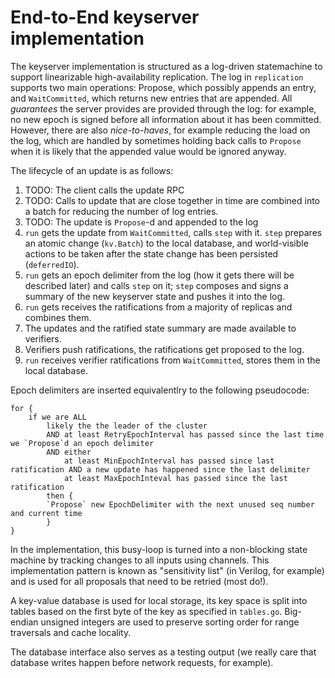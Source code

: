 # End-to-End keyserver implementation

The keyserver implementation is structured as a log-driven statemachine to
support linearizable high-availability replication. The log in `replication`
supports two main operations: Propose, which possibly appends an entry, and
`WaitCommitted`, which returns new entries that are appended. All *guarantees* the server
provides are provided through the log: for example, no new epoch is signed
before all information about it has been committed. However, there are also
*nice-to-haves*, for example reducing the load on the log, which are handled by
sometimes holding back calls to `Propose` when it is likely that the appended
value would be ignored anyway.

The lifecycle of an update is as follows:

1. TODO: The client calls the update RPC
2. TODO: Calls to update that are close together in time are combined into
a batch for reducing the number of log entries.
3. TODO: The update is `Propose`-d and appended to the log
4. `run` gets the update from `WaitCommitted`, calls `step` with it. `step`
prepares an atomic change (`kv.Batch`) to the local database, and world-visible
actions to be taken after the state change has been persisted (`deferredIO`).
5. `run` gets an epoch delimiter from the log (how it gets there will be
described later) and calls `step` on it; `step` composes and signs a summary of
the new keyserver state and pushes it into the log.
6. `run` gets receives the ratifications from a majority of replicas and combines them.
7. The updates and the ratified state summary are made available to verifiers.
8. Verifiers push ratifications, the ratifications get proposed to the log.
9. `run` receives verifier ratifications from `WaitCommitted`, stores them in the local database.

Epoch delimiters are inserted equivalentlry to the following pseudocode:

	for {
		if we are ALL
			likely the the leader of the cluster
			AND at least RetryEpochInterval has passed since the last time we `Propose`d an epoch delimiter
			AND either
				at least MinEpochInterval has passed since last ratification AND a new update has happened since the last delimiter
				at least MaxEpochInteval has passed since the last ratification
			then {
			`Propose` new EpochDelimiter with the next unused seq number and current time
			}
	}

In the implementation, this busy-loop is turned into a non-blocking state
machine by tracking changes to all inputs using channels. This implementation
pattern is known as "sensitivity list" (in Verilog, for example) and is used for
all proposals that need to be retried (most do!).

A key-value database is used for local storage, its key space is split into
tables based on the first byte of the key as specified in `tables.go`.
Big-endian unsigned integers are used to preserve sorting order for range
traversals and cache locality.

The database interface also serves as a testing output  (we really care that
database writes happen before network requests, for example).
